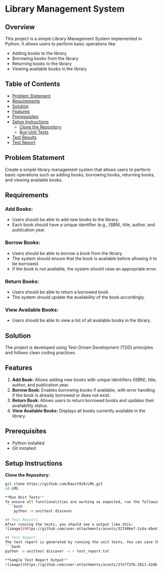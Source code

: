 # Library Management System

## Overview
This project is a simple Library Management System implemented in Python. It allows users to perform basic operations like:
- Adding books to the library
- Borrowing books from the library
- Returning books to the library
- Viewing available books in the library

## Table of Contents

- [Problem Statement](#problem-statement)
- [Requirements](#requirements)
- [Solution](#solution)
- [Features](#features)
- [Prerequisites](#prerequisites)
- [Setup Instructions](#setup-instructions)
  - [Clone the Repository](#clone-the-repository)
  - [Run Unit Tests](#run-unit-tests)
- [Test Results](#test-results)
- [Test Report](#test-report)
 
## Problem Statement

Create a simple library management system that allows users to perform basic operations such as adding books, borrowing books, returning books, and viewing available books.

## Requirements

### Add Books:

- Users should be able to add new books to the library.
- Each book should have a unique identifier (e.g., ISBN), title, author, and publication year.

### Borrow Books:

- Users should be able to borrow a book from the library.
- The system should ensure that the book is available before allowing it to be borrowed.
- If the book is not available, the system should raise an appropriate error.

### Return Books:

- Users should be able to return a borrowed book.
- The system should update the availability of the book accordingly.

### View Available Books:

- Users should be able to view a list of all available books in the library.

## Solution
The project is developed using Test-Driven Development (TDD) principles and follows clean coding practices.

## Features

1. **Add Book:** Allows adding new books with unique identifiers (ISBN), title, author, and publication year.
2. **Borrow Book:** Enables borrowing books if available, with error handling if the book is already borrowed or does not exist.
3. **Return Book:** Allows users to return borrowed books and updates their availability status.
4. **View Available Books:** Displays all books currently available in the library.

## Prerequisites

- Python installed
- Git installed

## Setup Instructions

**Clone the Repository:**
   ```bash
   git clone https://github.com/Raxit910/LMS.git
   cd LMS
 
**Run Unit Tests**
To ensure all functionalities are working as expected, run the following command:
    ```bash
       python -m unittest discover

## Test Results
After running the tests, you should see a output like this:
![image](https://github.com/user-attachments/assets/327486ef-2c6a-4be4-99c2-c5f60530756f)

## Test Report
The test report is generated by running the unit tests. You can save the results to a file using:
   ```bash
   python -m unittest discover -v > test_report.txt

**Sample Test Report Output**
![image](https://github.com/user-attachments/assets/27e7f3fb-2811-42db-b8fc-4520574278d2)
